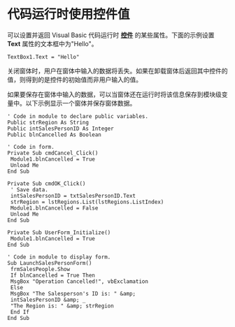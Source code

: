 
# 代码运行时使用控件值

可以设置并返回 Visual Basic 代码运行时 **[控件](a85149e1-459e-f83b-3171-467a7e29ca28.md)** 的某些属性。下面的示例设置 **Text** 属性的文本框中为"Hello"。


```
TextBox1.Text = "Hello"
```


关闭窗体时，用户在窗体中输入的数据将丢失。如果在卸载窗体后返回其中控件的值，则得到的是控件的初始值而非用户输入的值。

如果要保存在窗体中输入的数据，可以当窗体还在运行时将该信息保存到模块级变量中。以下示例显示一个窗体并保存窗体数据。



```
' Code in module to declare public variables. 
Public strRegion As String 
Public intSalesPersonID As Integer 
Public blnCancelled As Boolean 
 
' Code in form. 
Private Sub cmdCancel_Click() 
 Module1.blnCancelled = True 
 Unload Me 
End Sub 
 
Private Sub cmdOK_Click() 
 ' Save data. 
 intSalesPersonID = txtSalesPersonID.Text 
 strRegion = lstRegions.List(lstRegions.ListIndex) 
 Module1.blnCancelled = False 
 Unload Me 
End Sub 
 
Private Sub UserForm_Initialize() 
 Module1.blnCancelled = True 
End Sub 
 
' Code in module to display form. 
Sub LaunchSalesPersonForm() 
 frmSalesPeople.Show 
 If blnCancelled = True Then 
 MsgBox "Operation Cancelled!", vbExclamation 
 Else 
 MsgBox "The Salesperson's ID is: " &amp; 
 intSalesPersonID &amp; _ 
 "The Region is: " &amp; strRegion 
 End If 
End Sub
```

